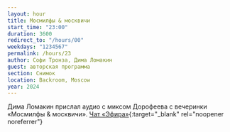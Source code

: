 ```yaml
---
layout: hour
title: Мосмилфы & москвичи
start_time: "23:00"
duration: 3600
redirect_to: "/hours/00"
weekdays: "1234567"
permalink: /hours/23
author: Софи Тронза, Дима Ломакин
guest: авторская программа
section: Снимок
location: Backroom, Moscow
year: 2024
---
```


Дима Ломакин прислал аудио с миксом Дорофеева с вечеринки «Мосмилфы & москвичи». [Чат «Эфира»](https://t.me/+nk0UKze8dEczZDAy){:target="_blank" rel="noopener noreferrer"}

